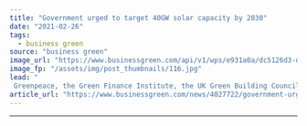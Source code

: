 ```yaml
---
title: "Government urged to target 40GW solar capacity by 2030"
date: "2021-02-26"
tags: 
  - business green
source: "business green"
image_url: "https://www.businessgreen.com/api/v1/wps/e931a0a/dc5126d3-d518-4f0d-b398-0bb3f8a2dda0/4/solar-iStock-628172246-185x114.jpg"
image_fp: "/assets/img/post_thumbnails/116.jpg"
lead: "
 Greenpeace, the Green Finance Institute, the UK Green Building Council (UKGBC), and others call on government to set ambitious solar target ..."
article_url: "https://www.businessgreen.com/news/4027722/government-urged-target-40gw-solar-capacity-2030"
---
```


---
